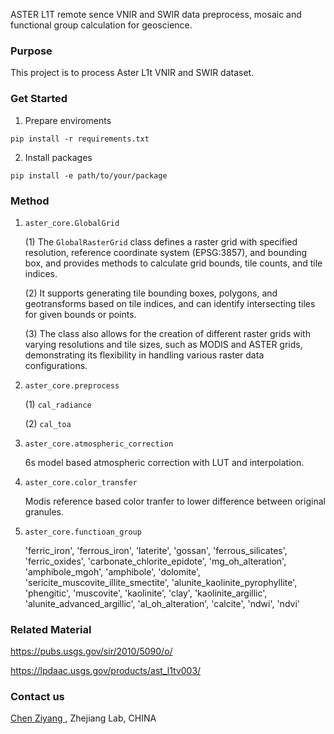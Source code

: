 <!-- TODO --><!-- TODO -->
ASTER L1T remote sence VNIR and SWIR data preprocess, mosaic and functional group calculation for geoscience.
### **Purpose**

This project is to process Aster L1t VNIR and SWIR dataset.

### **Get Started**

1. Prepare enviroments  

`pip install -r requirements.txt`

2. Install packages
   
`pip install -e path/to/your/package`


### **Method**
1. `aster_core.GlobalGrid`
    
    (1) The `GlobalRasterGrid` class defines a raster grid with specified resolution, reference coordinate system (EPSG:3857), and bounding box, and provides methods to calculate grid bounds, tile counts, and tile indices.
    
    (2) It supports generating tile bounding boxes, polygons, and geotransforms based on tile indices, and can identify intersecting tiles for given bounds or points.
    
    (3) The class also allows for the creation of different raster grids with varying resolutions and tile sizes, such as MODIS and ASTER grids, demonstrating its flexibility in handling various raster data configurations.

2. `aster_core.preprocess`
    
    (1) `cal_radiance`

    (2) `cal_toa`

3. `aster_core.atmospheric_correction`

    6s model based atmospheric correction with LUT and interpolation.

4. `aster_core.color_transfer`

    Modis reference based color tranfer to lower difference between original granules.

5. `aster_core.functioan_group`

    'ferric_iron', 'ferrous_iron', 'laterite', 'gossan', 'ferrous_silicates', 'ferric_oxides',
    'carbonate_chlorite_epidote', 'mg_oh_alteration', 'amphibole_mgoh', 'amphibole', 'dolomite', 
    'sericite_muscovite_illite_smectite', 'alunite_kaolinite_pyrophyllite', 
    'phengitic', 'muscovite', 'kaolinite', 'clay', 'kaolinite_argillic', 'alunite_advanced_argillic', 
    'al_oh_alteration', 'calcite', 'ndwi', 'ndvi'

### **Related Material**
https://pubs.usgs.gov/sir/2010/5090/o/

https://lpdaac.usgs.gov/products/ast_l1tv003/

### **Contact us**
[Chen Ziyang ](chenzy@zhejianglab.org), Zhejiang Lab, CHINA





